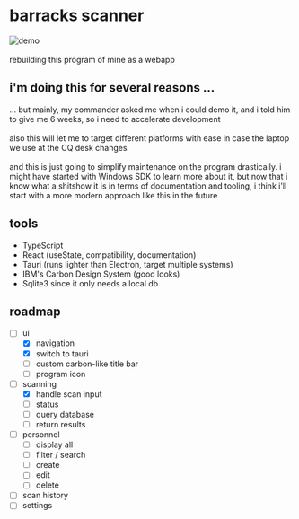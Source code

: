 # barracks scanner
![demo](https://github.com/seredomi/barracks-scanner/assets/100106089/4e9a5150-616c-4a47-b062-a8ae44f5fcaa)
<br /> <br />
rebuilding this program of mine as a webapp

## i'm doing this for several reasons ...
... but mainly, my commander asked me when i could demo it, and i told him to give me 6 weeks, so i need to accelerate development
<br/> <br/>
also this will let me to target different platforms with ease in case the laptop we use at the CQ desk changes
<br/> <br/>
and this is just going to simplify maintenance on the program drastically. i might have started with Windows SDK to learn more about it, but now that i know what a shitshow it is in terms of documentation and tooling, i think i'll start with a more modern approach like this in the future
## tools
- TypeScript
- React (useState, compatibility, documentation)
- Tauri (runs lighter than Electron, target multiple systems)
- IBM's Carbon Design System (good looks)
- Sqlite3 since it only needs a local db
## roadmap
- [ ] ui
  - [x] navigation
  - [x] switch to tauri
  - [ ] custom carbon-like title bar
  - [ ] program icon
- [ ] scanning
  - [x] handle scan input
  - [ ] status
  - [ ] query database
  - [ ] return results
- [ ] personnel
  - [ ] display all
  - [ ] filter / search
  - [ ] create
  - [ ] edit
  - [ ] delete
- [ ] scan history
- [ ] settings
